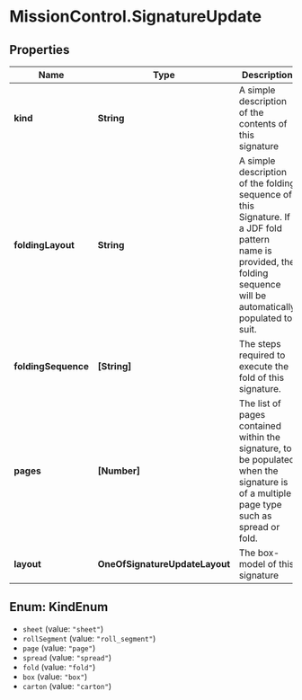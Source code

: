 # MissionControl.SignatureUpdate

## Properties
Name | Type | Description | Notes
------------ | ------------- | ------------- | -------------
**kind** | **String** | A simple description of the contents of this signature | [optional] 
**foldingLayout** | **String** | A simple description of the folding sequence of this Signature. If a JDF fold pattern name is provided, the folding sequence will be automatically populated to suit. | [optional] 
**foldingSequence** | **[String]** | The steps required to execute the fold of this signature. | [optional] 
**pages** | **[Number]** | The list of pages contained within the signature, to be populated when the signature is of a multiple page type such as spread or fold. | [optional] 
**layout** | **OneOfSignatureUpdateLayout** | The box-model of this signature | [optional] 

<a name="KindEnum"></a>
## Enum: KindEnum

* `sheet` (value: `"sheet"`)
* `rollSegment` (value: `"roll_segment"`)
* `page` (value: `"page"`)
* `spread` (value: `"spread"`)
* `fold` (value: `"fold"`)
* `box` (value: `"box"`)
* `carton` (value: `"carton"`)


